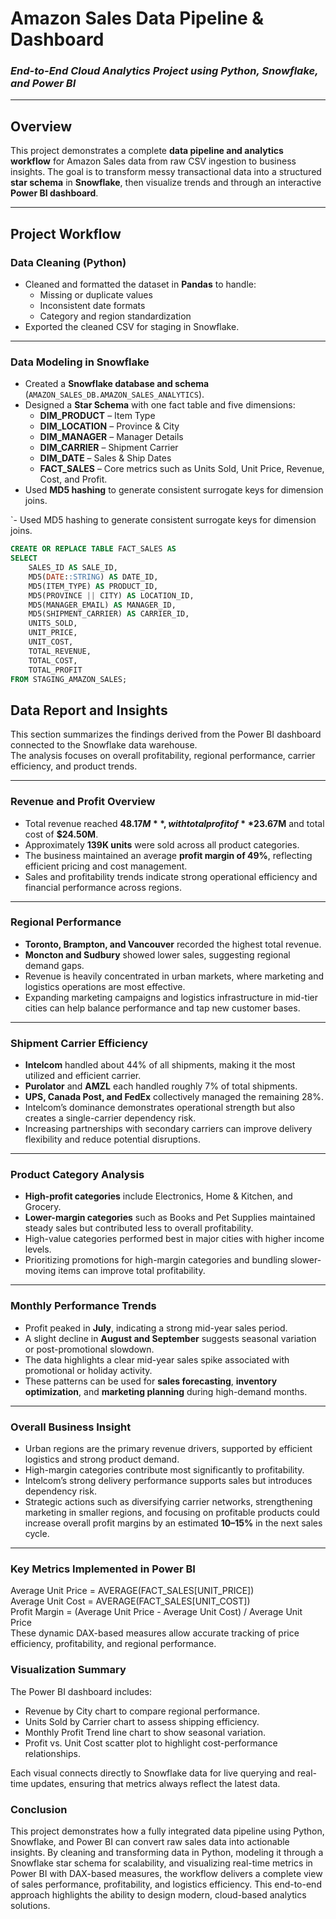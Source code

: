 # Amazon Sales Data Pipeline & Dashboard
### *End-to-End Cloud Analytics Project using Python, Snowflake, and Power BI*

---

## Overview
This project demonstrates a complete **data pipeline and analytics workflow** for Amazon Sales data from raw CSV ingestion to business insights.  The goal is to transform messy transactional data into a structured **star schema** in **Snowflake**, then visualize trends and through an interactive **Power BI dashboard**.

---

## Project Workflow

###  Data Cleaning (Python)
- Cleaned and formatted the dataset in **Pandas** to handle:
  - Missing or duplicate values  
  - Inconsistent date formats  
  - Category and region standardization  
- Exported the cleaned CSV for staging in Snowflake.

---

### Data Modeling in Snowflake
- Created a **Snowflake database and schema** (`AMAZON_SALES_DB.AMAZON_SALES_ANALYTICS`).  
- Designed a **Star Schema** with one fact table and five dimensions:
  - **DIM_PRODUCT** – Item Type  
  - **DIM_LOCATION** – Province & City  
  - **DIM_MANAGER** – Manager Details  
  - **DIM_CARRIER** – Shipment Carrier  
  - **DIM_DATE** – Sales & Ship Dates  
  - **FACT_SALES** – Core metrics such as Units Sold, Unit Price, Revenue, Cost, and Profit.  
- Used **MD5 hashing** to generate consistent surrogate keys for dimension joins.

`- Used MD5 hashing to generate consistent surrogate keys for dimension joins.

```sql
CREATE OR REPLACE TABLE FACT_SALES AS
SELECT
    SALES_ID AS SALE_ID,
    MD5(DATE::STRING) AS DATE_ID,
    MD5(ITEM_TYPE) AS PRODUCT_ID,
    MD5(PROVINCE || CITY) AS LOCATION_ID,
    MD5(MANAGER_EMAIL) AS MANAGER_ID,
    MD5(SHIPMENT_CARRIER) AS CARRIER_ID,
    UNITS_SOLD,
    UNIT_PRICE,
    UNIT_COST,
    TOTAL_REVENUE,
    TOTAL_COST,
    TOTAL_PROFIT
FROM STAGING_AMAZON_SALES;
```
## Data Report and Insights

This section summarizes the findings derived from the Power BI dashboard connected to the Snowflake data warehouse.  
The analysis focuses on overall profitability, regional performance, carrier efficiency, and product trends.

---

### Revenue and Profit Overview
- Total revenue reached **$48.17M**, with total profit of **$23.67M** and total cost of **$24.50M**.  
- Approximately **139K units** were sold across all product categories.  
- The business maintained an average **profit margin of 49%**, reflecting efficient pricing and cost management.  
- Sales and profitability trends indicate strong operational efficiency and financial performance across regions.

---

### Regional Performance
- **Toronto, Brampton, and Vancouver** recorded the highest total revenue.  
- **Moncton and Sudbury** showed lower sales, suggesting regional demand gaps.  
- Revenue is heavily concentrated in urban markets, where marketing and logistics operations are most effective.  
- Expanding marketing campaigns and logistics infrastructure in mid-tier cities can help balance performance and tap new customer bases.

---

### Shipment Carrier Efficiency
- **Intelcom** handled about 44% of all shipments, making it the most utilized and efficient carrier.  
- **Purolator** and **AMZL** each handled roughly 7% of total shipments.  
- **UPS, Canada Post, and FedEx** collectively managed the remaining 28%.  
- Intelcom’s dominance demonstrates operational strength but also creates a single-carrier dependency risk.  
- Increasing partnerships with secondary carriers can improve delivery flexibility and reduce potential disruptions.

---

### Product Category Analysis
- **High-profit categories** include Electronics, Home & Kitchen, and Grocery.  
- **Lower-margin categories** such as Books and Pet Supplies maintained steady sales but contributed less to overall profitability.  
- High-value categories performed best in major cities with higher income levels.  
- Prioritizing promotions for high-margin categories and bundling slower-moving items can improve total profitability.

---

### Monthly Performance Trends
- Profit peaked in **July**, indicating a strong mid-year sales period.  
- A slight decline in **August and September** suggests seasonal variation or post-promotional slowdown.  
- The data highlights a clear mid-year sales spike associated with promotional or holiday activity.  
- These patterns can be used for **sales forecasting**, **inventory optimization**, and **marketing planning** during high-demand months.

---

### Overall Business Insight
- Urban regions are the primary revenue drivers, supported by efficient logistics and strong product demand.  
- High-margin categories contribute most significantly to profitability.  
- Intelcom’s strong delivery performance supports sales but introduces dependency risk.  
- Strategic actions such as diversifying carrier networks, strengthening marketing in smaller regions, and focusing on profitable products could increase overall profit margins by an estimated **10–15%** in the next sales cycle.

---


### Key Metrics Implemented in Power BI
Average Unit Price = AVERAGE(FACT_SALES[UNIT_PRICE])  
Average Unit Cost = AVERAGE(FACT_SALES[UNIT_COST])  
Profit Margin = (Average Unit Price - Average Unit Cost) / Average Unit Price  
These dynamic DAX-based measures allow accurate tracking of price efficiency, profitability, and regional performance.

### Visualization Summary
The Power BI dashboard includes:
- Revenue by City chart to compare regional performance.
- Units Sold by Carrier chart to assess shipping efficiency.
- Monthly Profit Trend line chart to show seasonal variation.
- Profit vs. Unit Cost scatter plot to highlight cost-performance relationships.

Each visual connects directly to Snowflake data for live querying and real-time updates, ensuring that metrics always reflect the latest data.

### Conclusion
This project demonstrates how a fully integrated data pipeline using Python, Snowflake, and Power BI can convert raw sales data into actionable insights. By cleaning and transforming data in Python, modeling it through a Snowflake star schema for scalability, and visualizing real-time metrics in Power BI with DAX-based measures, the workflow delivers a complete view of sales performance, profitability, and logistics efficiency. This end-to-end approach highlights the ability to design modern, cloud-based analytics solutions.

